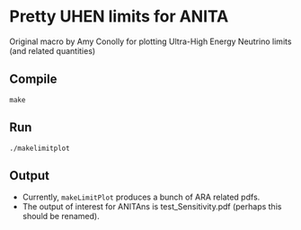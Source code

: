 # Pretty UHEN limits for ANITA

Original macro by Amy Conolly for plotting Ultra-High Energy Neutrino limits (and related quantities)

## Compile
```
make
```

## Run
```
./makelimitplot
```

## Output
- Currently, ```makeLimitPlot``` produces a bunch of ARA related pdfs.
- The output of interest for ANITAns is test_Sensitivity.pdf (perhaps this should be renamed).
